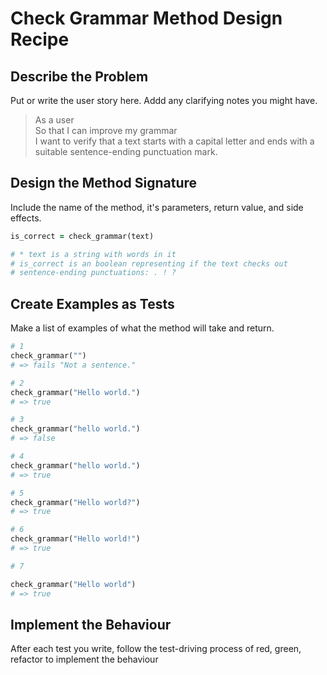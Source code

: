# Check Grammar Method Design Recipe

## Describe the Problem

Put or write the user story here. Addd any clarifying notes you might have.

> As a user <br>
> So that I can improve my grammar <br>
> I want to verify that a text starts with a capital letter and ends with a suitable sentence-ending punctuation mark.

## Design the Method Signature

Include the name of the method, it's parameters, return value, and side effects.

```ruby
is_correct = check_grammar(text)

# * text is a string with words in it
# is_correct is an boolean representing if the text checks out
# sentence-ending punctuations: . ! ?

```

## Create Examples as Tests

Make a list of examples of what the method will take and return.

```ruby
# 1
check_grammar("")
# => fails "Not a sentence."

# 2
check_grammar("Hello world.")
# => true

# 3
check_grammar("hello world.")
# => false

# 4
check_grammar("hello world.")
# => true

# 5
check_grammar("Hello world?")
# => true

# 6
check_grammar("Hello world!")
# => true

# 7

check_grammar("Hello world")
# => true
```

## Implement the Behaviour

After each test you write, follow the test-driving process of red, green, refactor to implement the behaviour